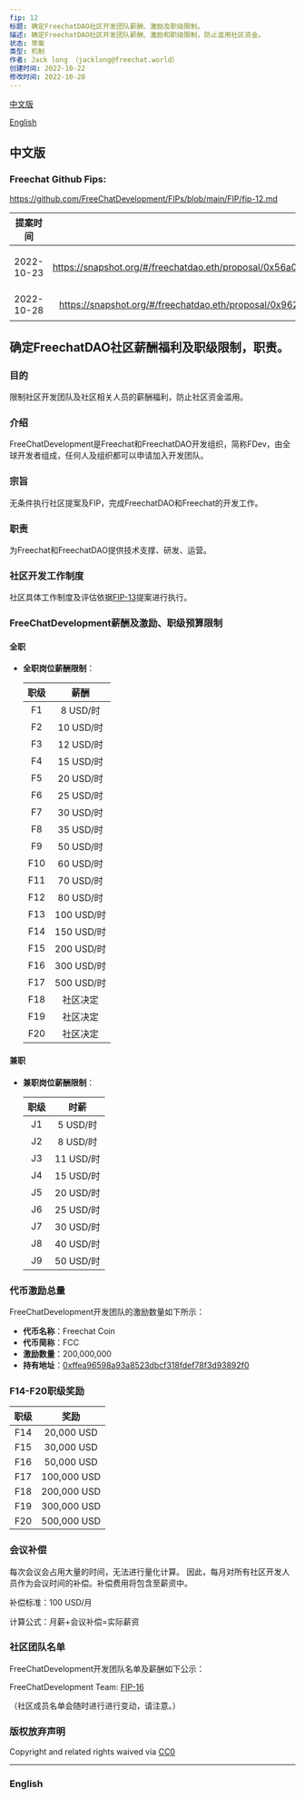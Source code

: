 ```yaml
---
fip: 12
标题: 确定FreechatDAO社区开发团队薪酬、激励及职级限制。
描述: 确定FreechatDAO社区开发团队薪酬、激励和职级限制，防止滥用社区资金。
状态: 草案
类型: 机制
作者: Jack long （jacklong@freechat.world）
创建时间: 2022-10-22
修改时间: 2022-10-28
---
```


[中文版](#1)

[English](#2)

<h2 id="1">中文版</h2>

### Freechat Github Fips:

https://github.com/FreeChatDevelopment/FIPs/blob/main/FIP/fip-12.md

|    提案时间    |                                                         链接                                                         |  结果 |
| :--------: | :----------------------------------------------------------------------------------------------------------------: | :-: |
| 2022-10-23 | https://snapshot.org/#/freechatdao.eth/proposal/0x56a07c7f382b5a66aecc1ebaf2ebad39e493760402357f5071bb1ebb2949d71d | 未通过 |
| 2022-10-28 | https://snapshot.org/#/freechatdao.eth/proposal/0x962a124269aa46e3cfa1f78f2b5a85468cac7bc5a9193b92bfef5a0aef1fac5d |  通过 |

## 确定FreechatDAO社区薪酬福利及职级限制，职责。

### 目的

限制社区开发团队及社区相关人员的薪酬福利，防止社区资金滥用。

### 介绍

FreeChatDevelopment是Freechat和FreechatDAO开发组织，简称FDev，由全球开发者组成，任何人及组织都可以申请加入开发团队。

### 宗旨

无条件执行社区提案及FIP，完成FreechatDAO和Freechat的开发工作。

### 职责

为Freechat和FreechatDAO提供技术支撑、研发、运营。

### 社区开发工作制度

社区具体工作制度及评估依据[FIP-13](https://github.com/FreeChatDevelopment/FIPs/blob/main/FIP/fip-13.md)提案进行执行。

### FreeChatDevelopment薪酬及激励、职级预算限制

#### 全职

*   **全职岗位薪酬限制**：

    |  职级 |     薪酬    |
    | :-: | :-------: |
    |  F1 |  8 USD/时  |
    |  F2 |  10 USD/时 |
    |  F3 |  12 USD/时 |
    |  F4 |  15 USD/时 |
    |  F5 |  20 USD/时 |
    |  F6 |  25 USD/时 |
    |  F7 |  30 USD/时 |
    |  F8 |  35 USD/时 |
    |  F9 |  50 USD/时 |
    | F10 |  60 USD/时 |
    | F11 |  70 USD/时 |
    | F12 |  80 USD/时 |
    | F13 | 100 USD/时 |
    | F14 | 150 USD/时 |
    | F15 | 200 USD/时 |
    | F16 | 300 USD/时 |
    | F17 | 500 USD/时 |
    | F18 |    社区决定   |
    | F19 |    社区决定   |
    | F20 |    社区决定   |

#### 兼职

*   **兼职岗位薪酬限制**：

    |  职级 |    时薪    |
    | :-: | :------: |
    |  J1 |  5 USD/时 |
    |  J2 |  8 USD/时 |
    |  J3 | 11 USD/时 |
    |  J4 | 15 USD/时 |
    |  J5 | 20 USD/时 |
    |  J6 | 25 USD/时 |
    |  J7 | 30 USD/时 |
    |  J8 | 40 USD/时 |
    |  J9 | 50 USD/时 |

### 代币激励总量

FreeChatDevelopment开发团队的激励数量如下所示：

* **代币名称**：Freechat Coin
* **代币简称**：FCC
* **激励数量**：200,000,000
* **持有地址**：[0xffea96598a93a8523dbcf318fdef78f3d93892f0](https://etherscan.io/token/0x171b1daefac13a0a3524fcb6beddc7b31e58e079?a=0xffea96598a93a8523dbcf318fdef78f3d93892f0)

### F14-F20职级奖励

|  职级 |      奖励     |
| :-: | :---------: |
| F14 |  20,000 USD |
| F15 |  30,000 USD |
| F16 |  50,000 USD |
| F17 | 100,000 USD |
| F18 | 200,000 USD |
| F19 | 300,000 USD |
| F20 | 500,000 USD |

### 会议补偿

每次会议会占用大量的时间，无法进行量化计算。 因此，每月对所有社区开发人员作为会议时间的补偿。补偿费用将包含至薪资中。

补偿标准：100 USD/月

计算公式：月薪+会议补偿=实际薪资

### 社区团队名单

FreeChatDevelopment开发团队名单及薪酬如下公示：

FreeChatDevelopment Team: [FIP-16](https://github.com/FreeChatDevelopment/FIPs/blob/main/FIP/fip-16.md)

（社区成员名单会随时进行进行变动，请注意。）

### 版权放弃声明

Copyright and related rights waived via [CC0](https://github.com/ethereum/EIPs/blob/master/LICENSE.md)

-------------------------

<h3 id="2">English</h3>